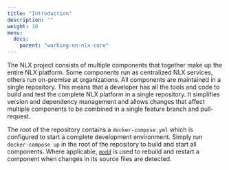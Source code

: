 ```yaml
---
title: "Introduction"
description: ""
weight: 10
menu:
  docs:
    parent: "working-on-nlx-core"
---
```


The NLX project consists of multiple components that together make up the entire NLX platform. Some components run as centralized NLX services, others run on-premise at organizations. All components are maintained in a single repository. This means that a developer has all the tools and code to build and test the complete NLX platform in a single repository. It simplifies version and dependency management and allows changes that affect multiple components to be combined in a single feature branch and pull-request.

The root of the repository contains a `docker-compose.yml` which is configured to start a complete development environment. Simply run `docker-compose up` in the root of the repository to build and start all components. Where applicable, [`modd`](https://github.com/cortesi/modd) is used to rebuild and restart a component when changes in its source files are detected.
